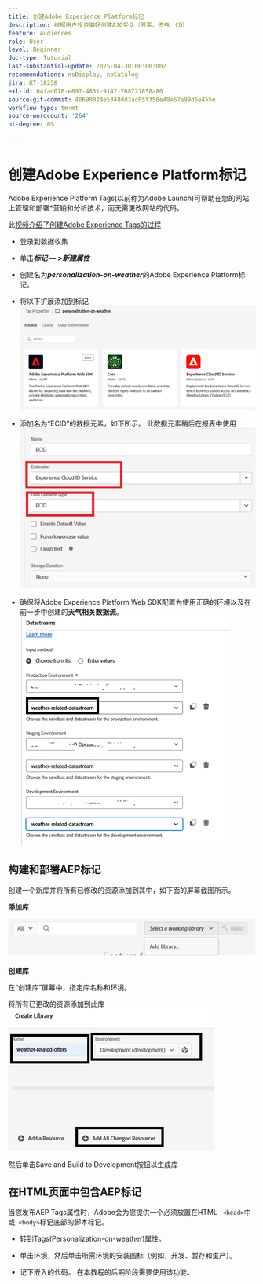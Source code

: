 ```yaml
---
title: 创建Adobe Experience Platform标记
description: 根据用户投资偏好创建AJO受众（股票、债券、CD）
feature: Audiences
role: User
level: Beginner
doc-type: Tutorial
last-substantial-update: 2025-04-30T00:00:00Z
recommendations: noDisplay, noCatalog
jira: KT-18258
exl-id: 04fad076-e897-4831-9147-768721858a80
source-git-commit: 40690024e5348dd3ac05f350e49a67a99d5e455e
workflow-type: tm+mt
source-wordcount: '264'
ht-degree: 0%

---
```


# 创建Adobe Experience Platform标记

Adobe Experience Platform Tags(以前称为Adobe Launch)可帮助在您的网站上管理和部署*营销和分析技术，而无需更改网站的代码。

此[视频介绍了创建Adobe Experience Tags的过程](https://experienceleague.adobe.com/zh-hans/playlists/experience-platform-get-started-with-tags)

- 登录到数据收集
- 单击&#x200B;_&#x200B;**标记 — >新建属性**&#x200B;_

- 创建名为&#x200B;_&#x200B;**personalization-on-weather**&#x200B;_&#x200B;的Adobe Experience Platform标记。

- 将以下扩展添加到标记
  ![标记 — 扩展](assets/tags-extensions1.png)
- 添加名为“ECID”的数据元素，如下所示。 此数据元素稍后在报表中使用
  ![ecid-data-element](assets/ecid-data-element.png)

- 确保将Adobe Experience Platform Web SDK配置为使用正确的环境以及在前一步中创建的&#x200B;**天气相关数据流**。
  ![web-sdk-configuration](assets/tags-extensions.png)



## 构建和部署AEP标记


创建一个新库并将所有已修改的资源添加到其中，如下面的屏幕截图所示。

**添加库**

![新库](assets/tag-add-library.png)

**创建库**

在“创建库”屏幕中，指定库名称和环境。

将所有已更改的资源添加到此库
![标记库](assets/tag-build-library.png)

然后单击Save and Build to Development按钮以生成库

## 在HTML页面中包含AEP标记

当您发布AEP Tags属性时，Adobe会为您提供一个必须放置在HTML ``` <head>```中或``` <body>```标记底部的脚本标记。

- 转到Tags(Personalization-on-weather)属性。

- 单击环境，然后单击所需环境的安装图标（例如，开发、暂存和生产）。

- 记下嵌入的代码。 在本教程的后期阶段需要使用该功能。

